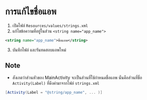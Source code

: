 
# การแก้ไขชื่อแอพ

1. เปิดไฟล์ `Resources/values/strings.xml`
2. แก้ไขข้อความที่อยู่ในส่วน `<string name="app_name">`

```xml
<string name="app_name">ชื่อแอพ</string>
```

3. บันทึกไฟล์ และรันทดสอบแอพใหม่

## Note

- สังเกตว่าส่วนหัวของ MainActivity จะเป็นส่วนที่ใช้กำหนดชื่อแอพ นั่นคือส่วนที่ชื่อ `Activity(Label)` ที่ดึงค่ามาจากไฟล์ `strings.xml`

```cs
[Activity(Label = "@string/app_name", ... )]
```